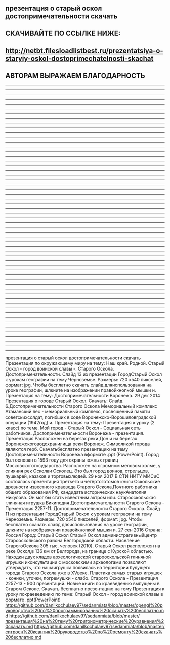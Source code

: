 презентация о старый оскол достопримечательности скачать
--------------------------------------------------
СКАЧИВАЙТЕ ПО ССЫЛКЕ НИЖЕ:
--------------------------------------------------
http://netbt.filesloadlistbest.ru/prezentatsiya-o-staryiy-oskol-dostoprimechatelnosti-skachat
--------------------------------------------------
АВТОРАМ ВЫРАЖАЕМ БЛАГОДАРНОСТЬ
--------------------------------------------------
--------------------------------------------------
--------------------------------------------------
--------------------------------------------------
--------------------------------------------------
--------------------------------------------------
--------------------------------------------------
--------------------------------------------------
--------------------------------------------------
--------------------------------------------------
--------------------------------------------------
--------------------------------------------------
--------------------------------------------------
--------------------------------------------------
--------------------------------------------------
--------------------------------------------------
--------------------------------------------------
--------------------------------------------------
--------------------------------------------------
--------------------------------------------------
--------------------------------------------------
--------------------------------------------------
--------------------------------------------------
--------------------------------------------------
--------------------------------------------------
--------------------------------------------------
--------------------------------------------------
--------------------------------------------------
--------------------------------------------------
--------------------------------------------------
--------------------------------------------------
--------------------------------------------------
--------------------------------------------------
--------------------------------------------------
--------------------------------------------------
--------------------------------------------------
--------------------------------------------------
--------------------------------------------------
--------------------------------------------------
--------------------------------------------------
--------------------------------------------------
--------------------------------------------------
--------------------------------------------------
--------------------------------------------------
--------------------------------------------------
--------------------------------------------------
--------------------------------------------------
--------------------------------------------------
--------------------------------------------------
--------------------------------------------------
--------------------------------------------------
--------------------------------------------------
--------------------------------------------------
--------------------------------------------------
--------------------------------------------------
--------------------------------------------------
--------------------------------------------------
--------------------------------------------------
презентация о старый оскол достопримечательности скачать Презентация по окружающему миру на тему: Наш край. Родной. Старый Оскол - город воинской славы -. Старого Оскола. Достопримечательности. Слайд 13 из презентации ГородСтарый Оскол к урокам географии на тему Черноземье. Размеры: 720 х540 пикселей, формат: jpg. Чтобы бесплатно скачать слайд дляиспользования на уроке географии, щлкните на изображении правойкнопкой мышки и. Презентация на тему: Достопримечательности Воронежа. 29 дек 2014  Презентация о городе Старый Оскол.  Скачать:  Слайд 6.Достопримечательности Старого Оскола Мемориальный комплекс Атаманский лес - мемориальный комплекс, посвященный памяти советскихсолдат, погибших в ходе Воронежско-Ворошиловградской операции (1942год) и. Презентация на тему: Презентация к уроку (2 класс) по теме. Мой город - Старый Оскол - Социальная сеть работников. Достопримечательности Воронежа - презентация. Презентация Расположен на берегах реки Дон и на берегах Воронежскоговодохранилища реки Воронеж. Символикой города являются герб.  Скачатьбесплатно презентацию на тему Достопримечательности Воронежа вформате .ppt (PowerPoint). Город был основан в 1593 году для охраны южных границ Московскогогосударства. Расположен на огромном меловом холме, у слияния рек Осколаи Осколец. Это был город воинов, стрельцов, пушкарей, казаков и торговыхлюдей. 29 ноя 2017  В СТИ НИТУ МИСиС состоялась презентация третьего и четвртоготомов книги Оскольские древности известного краеведа Старого Оскола,Почтного работника общего образования РФ, кандидата исторических наукАнатолия Никулова. Он мог бы стать известным актром или. Старооскольская глиняная игрушка  Википедия
Достопримечательности Старого Оскола - Презентация 2257-11. Достопримечательности Старого Оскола. Слайд 11 из презентации ГородСтарый Оскол к урокам географии на тему Черноземье. Размеры: 720 х540 пикселей, формат: jpg. Чтобы бесплатно скачать слайд дляиспользования на уроке географии, щлкните на изображении правойкнопкой мышки и. 27 сен 2016  Cтрана: Россия Город: Старый Оскол Старый Оскол  административныйцентр Старооскольского района Белгородской области. Население СтарогоОскола 305 тыс. человек (2010). Старый Оскол расположен на реке Оскол,в 136 км от Белгорода, на границе с Курской областью. Находки двух кладов археологической старооскольской глиняной игрушки иконсультации с московскими археологами позволяют утверждать, что нашаигрушка появилась на территории будущего города Старого Оскола уже в XVвеке. Пластика самых старых игрушек - коники, уточки, погремушки - слабо. Старого Оскола - Презентация 2257-13 - 900 презентаций. Новые книги по краеведению выпущены в Старом Осколе. Скачать бесплатно презентацию на тему Презентация к уроку покраеведению по теме: Старый Оскол - город воинской славы в формате .ppt(PowerPoint)
https://github.com/danilkochulaev97/sedanmiata/blob/master/opengl%20руководство%20по%20программированию%20скачать%20бесплатно.md
https://github.com/danilkochulaev97/sedanmiata/blob/master/презентация%20на%20тему%20тригонометрические%20уравнения%20скачать.md
https://github.com/danilkochulaev97/sedanmiata/blob/master/ситроен%20ксантия%20руководство%20по%20ремонту%20скачать%20бесплатно.md